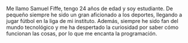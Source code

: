 Me llamo Samuel Fiffe, tengo 24 años de edad y soy estudiante.
De pequeño siempre he sido un gran aficionado a los deportes, 
llegando a jugar fútbol en la liga de mi instituto.
Además, siempre he sido fan del mundo tecnológico y me ha despertado la curiosidad por
saber cómo funcionan las cosas, por lo que me encanta la programación.
